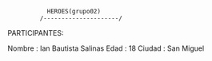                HEROES(grupo02)
             /---------------------/



PARTICIPANTES:

Nombre   : Ian Bautista Salinas
Edad     : 18
Ciudad   : San Miguel




